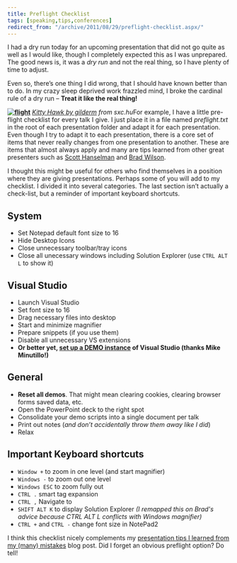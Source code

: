 ```yaml
---
title: Preflight Checklist
tags: [speaking,tips,conferences]
redirect_from: "/archive/2011/08/29/preflight-checklist.aspx/"
---
```


I had a dry run today for an upcoming presentation that did not go quite
as well as I would like, though I completely expected this as I was
unprepared. The good news is, it was a *dry run* and not the real thing,
so I have plenty of time to adjust.

Even so, there’s one thing I did wrong, that I should have known better
than to do. In my crazy sleep deprived work frazzled mind, I broke the
cardinal rule of a dry run – **Treat it like the real thing!**

**[![flight](https://haacked.com/assets/images/haacked_com/WindowsLiveWriter/Preflight-Checklist_12275/flight_thumb.jpg "flight")](https://haacked.com/assets/images/haacked_com/WindowsLiveWriter/Preflight-Checklist_12275/flight_2.jpg)**
*[Kitty Hawk by gilderm](http://www.sxc.hu/photo/1324305) from
sxc.hu*For example, I have a little pre-flight checklist for every talk
I give. I just place it in a file named *preflight.txt* in the root of
each presentation folder and adapt it for each presentation. Even though
I try to adapt it to each presentation, there is a core set of items
that never really changes from one presentation to another. These are
items that almost always apply and many are tips learned from other
great presenters such as [Scott
Hanselman](http://www.hanselman.com/ "Scott Hanselman's Blog") and [Brad
Wilson](http://bradwilson.typepad.com/ "Brad Wilson's Blog").

I thought this might be useful for others who find themselves in a
position where they are giving presentations. Perhaps some of you will
add to my checklist. I divided it into several categories. The last
section isn’t actually a check-list, but a reminder of important
keyboard shortcuts.

System
------

- Set Notepad default font size to 16
- Hide Desktop Icons
- Close unnecessary toolbar/tray icons
- Close all unecessary windows including Solution Explorer (use `CTRL ALT L` to show it)

Visual Studio
-------------

- Launch Visual Studio
- Set font size to 16
- Drag necessary files into desktop
- Start and minimize magnifier
- Prepare snippets (if you use them)
- Disable all unnecessary VS extensions
- **Or better yet, [set up a DEMO instance](http://codermike.com/vs2010-demo-instance "Demo Instance of Visual Studio") of Visual Studio (thanks Mike Minutillo!)**

General
-------

- **Reset all demos**. That might mean clearing cookies, clearing browser forms saved data, etc.
- Open the PowerPoint deck to the right spot
- Consolidate your demo scripts into a single document per talk
- Print out notes (*and don’t accidentally throw them away like I did*)
- Relax

Important Keyboard shortcuts
----------------------------

- `Window +` to zoom in one level (and start magnifier)
- `Windows -` to zoom out one level
- `Windows ESC` to zoom fully out
- `CTRL .` smart tag expansion
- `CTRL ,` Navigate to
- `SHIFT ALT K` to display Solution Explorer *(I remapped this on Brad's advice because CTRL ALT L conflicts with Windows magnifier)*
- `CTRL +` and `CTRL -` change font size in NotePad2

I think this checklist nicely complements my [presentation tips I
learned from my (many)
mistakes](https://haacked.com/archive/2011/04/18/presentation-tips.aspx "Presentation Tips")
blog post. Did I forget an obvious preflight option? Do tell!